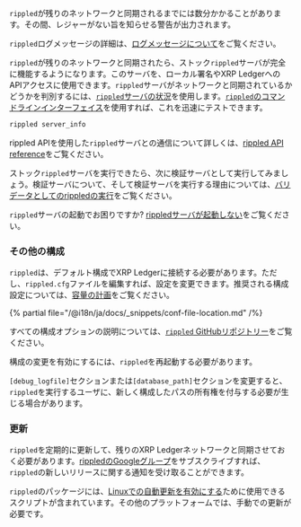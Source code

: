 `rippled`が残りのネットワークと同期されるまでには数分かかることがあります。その間、レジャーがない旨を知らせる警告が出力されます。

`rippled`ログメッセージの詳細は、[ログメッセージについて](../infrastructure/troubleshooting/understanding-log-messages.md)をご覧ください。

`rippled`が残りのネットワークと同期されたら、ストック`rippled`サーバが完全に機能するようになります。このサーバを、ローカル署名やXRP LedgerへのAPIアクセスに使用できます。`rippled`サーバがネットワークと同期されているかどうかを判別するには、[`rippled`サーバの状況](../references/http-websocket-apis/api-conventions/rippled-server-states.md)を使用します。[`rippled`のコマンドラインインターフェイス](../tutorials/http-websocket-apis/build-apps/get-started.md#コマンドライン)を使用すれば、これを迅速にテストできます。

```sh
rippled server_info
```

rippled APIを使用した`rippled`サーバとの通信について詳しくは、[rippled API reference](../references/http-websocket-apis/index.md)をご覧ください。

ストック`rippled`サーバを実行できたら、次に検証サーバとして実行してみましょう。検証サーバについて、そして検証サーバを実行する理由については、[バリデータとしてのrippledの実行](../infrastructure/configuration/server-modes/run-rippled-as-a-validator.md)をご覧ください。

`rippled`サーバの起動でお困りですか? [rippledサーバが起動しない](../infrastructure/troubleshooting/server-wont-start.md)をご覧ください。

### その他の構成

`rippled`は、デフォルト構成でXRP Ledgerに接続する必要があります。ただし、`rippled.cfg`ファイルを編集すれば、設定を変更できます。推奨される構成設定については、[容量の計画](../infrastructure/installation/capacity-planning.md)をご覧ください。

{% partial file="/@i18n/ja/docs/_snippets/conf-file-location.md" /%}

すべての構成オプションの説明については、[`rippled` GitHubリポジトリー](https://github.com/XRPLF/rippled/blob/master/cfg/rippled-example.cfg)をご覧ください。

構成の変更を有効にするには、`rippled`を再起動する必要があります。

`[debug_logfile]`セクションまたは`[database_path]`セクションを変更すると、`rippled`を実行するユーザに、新しく構成したパスの所有権を付与する必要が生じる場合があります。

### 更新

`rippled`を定期的に更新して、残りのXRP Ledgerネットワークと同期させておく必要があります。[rippledのGoogleグループ](https://groups.google.com/forum/#!forum/ripple-server)をサブスクライブすれば、`rippled`の新しいリリースに関する通知を受け取ることができます。

`rippled`のパッケージには、[Linuxでの自動更新を有効にする](../infrastructure/installation/update-rippled-automatically-on-linux.md)ために使用できるスクリプトが含まれています。その他のプラットフォームでは、手動での更新が必要です。

